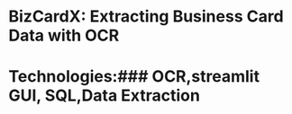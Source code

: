 # BizCardX: Extracting Business Card Data with OCR
# Technologies:### OCR,streamlit GUI, SQL,Data Extraction



